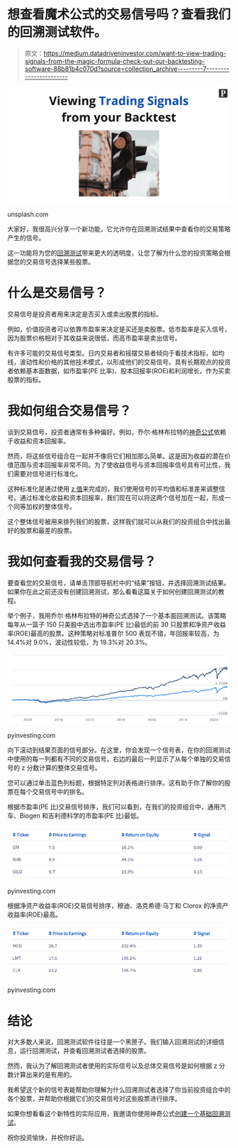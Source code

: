 # 想查看魔术公式的交易信号吗？查看我们的回溯测试软件。

> 原文：<https://medium.datadriveninvestor.com/want-to-view-trading-signals-from-the-magic-formula-check-out-our-backtesting-software-88b81b4c070d?source=collection_archive---------7----------------------->

![](img/96f81d83ebf9d512c2fc896b8c6f27eb.png)

unsplash.com

大家好，我很高兴分享一个新功能，它允许你在回溯测试结果中查看你的交易策略产生的信号。

这一功能将为您的[回溯测试](https://pyinvesting.com/blog/12/heres-why-every-investor-should-backtest-their-investment-strategy/)带来更大的透明度，让您了解为什么您的投资策略会根据您的交易信号选择某些股票。

# 什么是交易信号？

交易信号是投资者用来决定是否买入或卖出股票的指标。

例如，价值投资者可以依靠市盈率来决定是买还是卖股票。低市盈率是买入信号，因为股票价格相对于其收益来说很低，而高市盈率是卖出信号。

有许多可能的交易信号类型。日内交易者和摇摆交易者倾向于看技术指标，如均线，波动性和价格的其他技术模式，以形成他们的交易信号。具有长期观点的投资者依赖基本面数据，如市盈率(PE 比率)、股本回报率(ROE)和利润增长，作为买卖股票的指标。

# 我如何组合交易信号？

谈到交易信号，投资者通常有多种偏好。例如，乔尔·格林布拉特的[神奇公式](https://www.investopedia.com/terms/m/magic-formula-investing.asp)依赖于收益和资本回报率。

然而，将这些信号组合在一起并不像将它们相加那么简单。这是因为收益的潜在价值范围与资本回报率非常不同。为了使收益信号与资本回报率信号具有可比性，我们需要对信号进行标准化。

这种标准化是通过使用 [z 值](https://en.wikipedia.org/wiki/Standard_score)来完成的，我们使用信号的平均值和标准差来调整信号。通过标准化收益和资本回报率，我们现在可以将这两个信号加在一起，形成一个同等加权的整体信号。

这个整体信号被用来排列我们的股票，这样我们就可以从我们的投资组合中找出最好的股票和最差的股票。

# 我如何查看我的交易信号？

要查看您的交易信号，请单击顶部导航栏中的“结果”按钮，并选择回溯测试结果。如果你在此之前还没有创建回溯测试，那么看看这篇关于如何创建回溯测试的教程。

举个例子，我用乔尔·格林布拉特的神奇公式选择了一个基本面回溯测试。该策略每年从一篮子 150 只美股中选出市盈率(PE 比)最低的前 30 只股票和净资产收益率(ROE)最高的股票。这种策略对标准普尔 500 表现不错，年回报率较高，为 14.4%对 9.0%，波动性较低，为 19.3%对 20.3%。

![](img/511378c32975730c2470fc9cf52b786e.png)

pyinvesting.com

向下滚动到结果页面的信号部分。在这里，你会发现一个信号表，在你的回溯测试中使用的每一列都有不同的交易信号。右边的最后一列显示了从每个单独的交易信号的 z 分数计算的整体交易信号。

您可以通过单击蓝色列标题，根据特定列对表格进行排序。这有助于你了解你的股票在每个交易信号中的排名。

根据市盈率(PE 比)交易信号排序，我们可以看到，在我们的投资组合中，通用汽车、Biogen 和吉利德科学的市盈率(PE 比)最低。

![](img/3901abfdd9b77097d5eeb6ba51a50724.png)

pyinvesting.com

根据净资产收益率(ROE)交易信号排序，穆迪、洛克希德·马丁和 Clorox 的净资产收益率(ROE)最高。

![](img/9d3fd9939f9f94a36cba371e57faa62e.png)

pyinvesting.com

# 结论

对大多数人来说，回溯测试软件往往是一个黑匣子。我们输入回溯测试的详细信息，运行回溯测试，并查看回溯测试者选择的股票。

然而，我认为了解回溯测试者使用的实际信号以及总体交易信号是如何根据 z 分数计算出来的是有用的。

我希望这个新的信号表能帮助你理解为什么回溯测试者选择了你当前投资组合中的各个股票，并帮助你根据它们的交易信号对这些股票进行排序。

如果你想看看这个新特性的实际应用，我邀请你使用神奇公式[创建一个基础回溯测试](https://pyinvesting.com/backtest/fundamentals/)。

祝你投资愉快，并祝你好运。